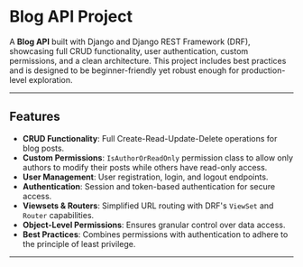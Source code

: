 # Blog API Project

A **Blog API** built with Django and Django REST Framework (DRF), showcasing full CRUD functionality, user authentication, custom permissions, and a clean architecture. This project includes best practices and is designed to be beginner-friendly yet robust enough for production-level exploration.

---

## Features

- **CRUD Functionality**: Full Create-Read-Update-Delete operations for blog posts.
- **Custom Permissions**: `IsAuthorOrReadOnly` permission class to allow only authors to modify their posts while others have read-only access.
- **User Management**: User registration, login, and logout endpoints.
- **Authentication**: Session and token-based authentication for secure access.
- **Viewsets & Routers**: Simplified URL routing with DRF's `ViewSet` and `Router` capabilities.
- **Object-Level Permissions**: Ensures granular control over data access.
- **Best Practices**: Combines permissions with authentication to adhere to the principle of least privilege.

---
